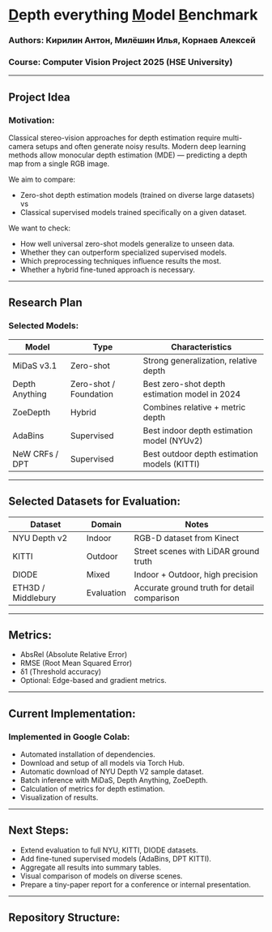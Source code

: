 # <ins>D</ins>epth everything <ins>M</ins>odel <ins>B</ins>enchmark

### Authors: Кирилин Антон, Милёшин Илья, Корнаев Алексей
### Course: Computer Vision Project 2025 (HSE University)

---

## Project Idea

### Motivation:
Classical stereo-vision approaches for depth estimation require multi-camera setups and often generate noisy results. Modern deep learning methods allow monocular depth estimation (MDE) — predicting a depth map from a single RGB image.

We aim to compare:
- Zero-shot depth estimation models (trained on diverse large datasets)  
vs  
- Classical supervised models trained specifically on a given dataset.

We want to check:
- How well universal zero-shot models generalize to unseen data.
- Whether they can outperform specialized supervised models.
- Which preprocessing techniques influence results the most.
- Whether a hybrid fine-tuned approach is necessary.

---

## Research Plan

### Selected Models:
| Model        | Type | Characteristics              |
|--------------|------|--------------------------------|
| MiDaS v3.1   | Zero-shot | Strong generalization, relative depth |
| Depth Anything | Zero-shot / Foundation | Best zero-shot depth estimation model in 2024 |
| ZoeDepth     | Hybrid | Combines relative + metric depth |
| AdaBins      | Supervised | Best indoor depth estimation model (NYUv2) |
| NeW CRFs / DPT | Supervised | Best outdoor depth estimation models (KITTI) |

---

## Selected Datasets for Evaluation:
| Dataset | Domain  | Notes |
|---------|---------|------|
| NYU Depth v2 | Indoor  | RGB-D dataset from Kinect |
| KITTI        | Outdoor | Street scenes with LiDAR ground truth |
| DIODE        | Mixed   | Indoor + Outdoor, high precision |
| ETH3D / Middlebury | Evaluation | Accurate ground truth for detail comparison |

---

## Metrics:
- AbsRel (Absolute Relative Error)
- RMSE (Root Mean Squared Error)
- δ1 (Threshold accuracy)
- Optional: Edge-based and gradient metrics.

---

## Current Implementation:
### Implemented in Google Colab:
- Automated installation of dependencies.
- Download and setup of all models via Torch Hub.
- Automatic download of NYU Depth V2 sample dataset.
- Batch inference with MiDaS, Depth Anything, ZoeDepth.
- Calculation of metrics for depth estimation.
- Visualization of results.

---

## Next Steps:
- Extend evaluation to full NYU, KITTI, DIODE datasets.
- Add fine-tuned supervised models (AdaBins, DPT KITTI).
- Aggregate all results into summary tables.
- Visual comparison of models on diverse scenes.
- Prepare a tiny-paper report for a conference or internal presentation.

---

## Repository Structure:
